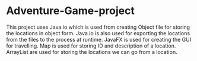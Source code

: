 # Adventure-Game-project
This project uses Java.io which is used from creating Object file for storing the locations in object form.
Java.io is also used for exporting the locations from the files to the process at runtime.
JavaFX is used for creating the GUI for travelling.
Map is used for storing ID and description of a location.
ArrayList are used for storing the locations we can go from a location.
